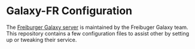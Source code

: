 # Galaxy-FR Configuration

The [Freiburger Galaxy server](http://galaxy.uni-freiburg.de/) is maintained by the Freibuger Galaxy team. This repository contains a few configuration files to assist other by setting up or tweaking their service.



